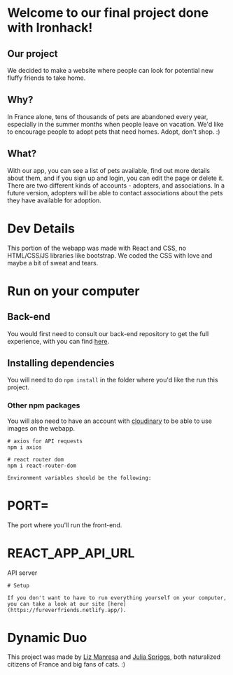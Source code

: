# Welcome to our final project done with Ironhack!

## Our project

We decided to make a website where people can look for potential new fluffy friends to take home.

## Why?

In France alone, tens of thousands of pets are abandoned every year, especially in the summer months when people leave on vacation. We'd like to encourage people to adopt pets that need homes. Adopt, don't shop. :)

## What?

With our app, you can see a list of pets available, find out more details about them, and if you sign up and login, you can edit the page or delete it. There are two different kinds of accounts - adopters, and associations. In a future version, adopters will be able to contact associations about the pets they have available for adoption.

# Dev Details

This portion of the webapp was made with React and CSS, no HTML/CSS/JS libraries like bootstrap. We coded the CSS with love and maybe a bit of sweat and tears.

# Run on your computer

## Back-end

You would first need to consult our back-end repository to get the full experience, with you can find [here](https://github.com/project3-ironhack/furever-friends-server).

## Installing dependencies

You will need to do `npm install` in the folder where you'd like the run this project.

### Other npm packages

You will also need to have an account with [cloudinary](https://cloudinary.com/) to be able to use images on the webapp.

```
# axios for API requests
npm i axios

# react router dom
npm i react-router-dom

Environment variables should be the following:

```
# PORT=
The port where you'll run the front-end. 
# REACT_APP_API_URL
API server

```
# Setup

If you don't want to have to run everything yourself on your computer, you can take a look at our site [here](https://fureverfriends.netlify.app/).
```

# Dynamic Duo

This project was made by [Liz Manresa](https://github.com/9liz9) and [Julia Spriggs](https://github.com/julia-spriggs), both naturalized citizens of France and big fans of cats. :)